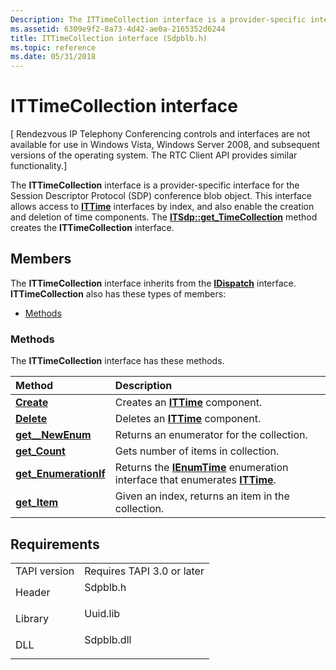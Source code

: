 ```yaml
---
Description: The ITTimeCollection interface is a provider-specific interface for the Session Descriptor Protocol (SDP) conference blob object.
ms.assetid: 6309e9f2-8a73-4d42-ae0a-2165352d6244
title: ITTimeCollection interface (Sdpblb.h)
ms.topic: reference
ms.date: 05/31/2018
---
```


# ITTimeCollection interface

\[ Rendezvous IP Telephony Conferencing controls and interfaces are not available for use in Windows Vista, Windows Server 2008, and subsequent versions of the operating system. The RTC Client API provides similar functionality.\]

The **ITTimeCollection** interface is a provider-specific interface for the Session Descriptor Protocol (SDP) conference blob object. This interface allows access to [**ITTime**](ittime.md) interfaces by index, and also enable the creation and deletion of time components. The [**ITSdp::get\_TimeCollection**](itsdp-get-timecollection.md) method creates the **ITTimeCollection** interface.

## Members

The **ITTimeCollection** interface inherits from the [**IDispatch**](https://msdn.microsoft.com/en-us/library/ms221608(v=VS.71).aspx) interface. **ITTimeCollection** also has these types of members:

-   [Methods](#methods)

### Methods

The **ITTimeCollection** interface has these methods.



| Method                                                           | Description                                                                                                           |
|:-----------------------------------------------------------------|:----------------------------------------------------------------------------------------------------------------------|
| [**Create**](ittimecollection-create.md)                        | Creates an [**ITTime**](ittime.md) component.<br/>                                                             |
| [**Delete**](ittimecollection-delete.md)                        | Deletes an [**ITTime**](ittime.md) component.<br/>                                                             |
| [**get\_\_NewEnum**](ittimecollection-get--newenum.md)          | Returns an enumerator for the collection.<br/>                                                                  |
| [**get\_Count**](ittimecollection-get-count.md)                 | Gets number of items in collection.<br/>                                                                        |
| [**get\_EnumerationIf**](ittimecollection-get-enumerationif.md) | Returns the [**IEnumTime**](ienumtime.md) enumeration interface that enumerates [**ITTime**](ittime.md).<br/> |
| [**get\_Item**](ittimecollection-get-item.md)                   | Given an index, returns an item in the collection.<br/>                                                         |



 

## Requirements



|                         |                                                                                       |
|-------------------------|---------------------------------------------------------------------------------------|
| TAPI version<br/> | Requires TAPI 3.0 or later<br/>                                                 |
| Header<br/>       | <dl> <dt>Sdpblb.h</dt> </dl>   |
| Library<br/>      | <dl> <dt>Uuid.lib</dt> </dl>   |
| DLL<br/>          | <dl> <dt>Sdpblb.dll</dt> </dl> |



 

 




